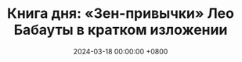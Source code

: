 ---
title: "Книга дня: «Зен-привычки» Лео Бабауты в кратком изложении"
description: >-
  Живите проще! Обзор книги "Зен-привычки": осознанность, минимализм и продуктивность через малые шаги.
date: 2024-03-18 00:00:00 +0800
categories: [Мышление, Конспекты-книг]
tags:
  [
    зен-привычки,
    лео-бабаута,
    осознанность,
    минимализм,
    продуктивность,
    самодисциплина,
    формирование-привычек,
    зен-философия,
    снижение-стресса,
    личностный-рост,
    тайм-менеджмент,
    позитивные-привычки,
    упрощение-жизни,
    ясность-в-жизни,
    саморазвитие
  ]
image:
alt: Обложка книги Зен-привычки Лео Бабауты
fallback:
  -
  # Replace with the URL of your backup image
  -
  # Replace with the URL of your backup image
---